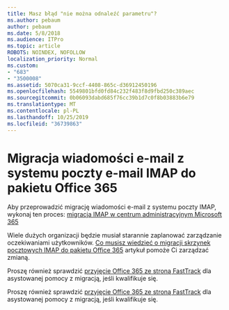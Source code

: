 ```yaml
---
title: Masz błąd "nie można odnaleźć parametru"?
ms.author: pebaum
author: pebaum
ms.date: 5/8/2018
ms.audience: ITPro
ms.topic: article
ROBOTS: NOINDEX, NOFOLLOW
localization_priority: Normal
ms.custom:
- "683"
- "3500008"
ms.assetid: 5070ca31-9ccf-4408-865c-d36912450196
ms.openlocfilehash: 5549801bfd0fd84c232f483f8d9fbd250c389aec
ms.sourcegitcommit: 0b06093dabd685f76cc39b1d7c0f8b03883b6e79
ms.translationtype: MT
ms.contentlocale: pl-PL
ms.lasthandoff: 10/25/2019
ms.locfileid: "36739863"
---
```

# <a name="migrating-email-from-imap-email-system-to-office-365"></a>Migracja wiadomości e-mail z systemu poczty e-mail IMAP do pakietu Office 365

Aby przeprowadzić migrację wiadomości e-mail z systemu poczty IMAP, wykonaj ten proces: [migracja IMAP w centrum administracyjnym Microsoft 365](https://docs.microsoft.com/Exchange/mailbox-migration/migrating-imap-mailboxes/imap-migration-in-the-admin-center)
  
Wiele dużych organizacji będzie musiał starannie zaplanować zarządzanie oczekiwaniami użytkowników. [Co musisz wiedzieć o migracji skrzynek pocztowych IMAP do pakietu Office 365](https://docs.microsoft.com/Exchange/mailbox-migration/migrating-imap-mailboxes/migrating-imap-mailboxes) artykuł pomoże Ci zarządzać zmianą.

Proszę również sprawdzić [przyjęcie Office 365 ze stroną FastTrack](https://www.microsoft.com/fasttrack/microsoft-365/office-365) dla asystowanej pomocy z migracją, jeśli kwalifikuje się.
  

Proszę również sprawdzić [przyjęcie Office 365 ze stroną FastTrack](https://www.microsoft.com/fasttrack/microsoft-365/office-365) dla asystowanej pomocy z migracją, jeśli kwalifikuje się.
  